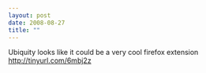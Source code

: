 ```yaml
---
layout: post
date: 2008-08-27
title: ""
---
```

Ubiquity looks like it could be a very cool firefox extension http://tinyurl.com/6mbj2z